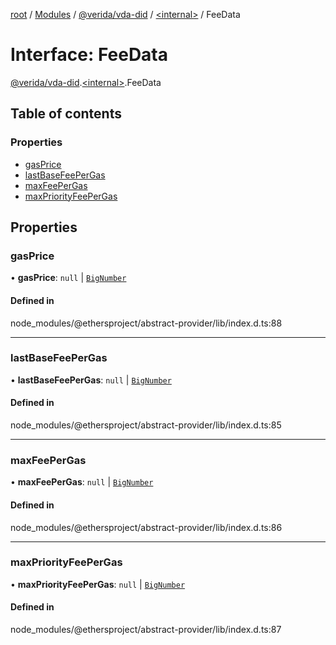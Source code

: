 [root](../README.md) / [Modules](../modules.md) / [@verida/vda-did](../modules/verida_vda_did.md) / [<internal\>](../modules/verida_vda_did._internal_.md) / FeeData

# Interface: FeeData

[@verida/vda-did](../modules/verida_vda_did.md).[<internal\>](../modules/verida_vda_did._internal_.md).FeeData

## Table of contents

### Properties

- [gasPrice](verida_vda_did._internal_.FeeData.md#gasprice)
- [lastBaseFeePerGas](verida_vda_did._internal_.FeeData.md#lastbasefeepergas)
- [maxFeePerGas](verida_vda_did._internal_.FeeData.md#maxfeepergas)
- [maxPriorityFeePerGas](verida_vda_did._internal_.FeeData.md#maxpriorityfeepergas)

## Properties

### gasPrice

• **gasPrice**: ``null`` \| [`BigNumber`](../classes/verida_vda_did._internal_.BigNumber.md)

#### Defined in

node_modules/@ethersproject/abstract-provider/lib/index.d.ts:88

___

### lastBaseFeePerGas

• **lastBaseFeePerGas**: ``null`` \| [`BigNumber`](../classes/verida_vda_did._internal_.BigNumber.md)

#### Defined in

node_modules/@ethersproject/abstract-provider/lib/index.d.ts:85

___

### maxFeePerGas

• **maxFeePerGas**: ``null`` \| [`BigNumber`](../classes/verida_vda_did._internal_.BigNumber.md)

#### Defined in

node_modules/@ethersproject/abstract-provider/lib/index.d.ts:86

___

### maxPriorityFeePerGas

• **maxPriorityFeePerGas**: ``null`` \| [`BigNumber`](../classes/verida_vda_did._internal_.BigNumber.md)

#### Defined in

node_modules/@ethersproject/abstract-provider/lib/index.d.ts:87
